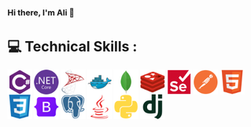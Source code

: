 ### Hi there, I'm **Ali** 👋
# 💻 Technical Skills :
<div style="display: inline_block">
    <img align="center" alt="C#" height="50" width="50" src="https://github.com/devicons/devicon/blob/master/icons/csharp/csharp-plain.svg">
  <img align="center" alt="dotnetcore" height="50" width="50" src="https://github.com/devicons/devicon/blob/master/icons/dotnetcore/dotnetcore-original.svg"> 
    <img align="center" alt="MSS" height="50" width="50" src="https://github.com/devicons/devicon/blob/master/icons/microsoftsqlserver/microsoftsqlserver-original.svg">
  <img align="center" alt="Docker" height="50" width="50" src="https://github.com/devicons/devicon/blob/master/icons/docker/docker-original.svg">
     <img align="center" alt="Docker" height="50" width="50" src="https://github.com/devicons/devicon/blob/6910f0503efdd315c8f9b858234310c06e04d9c0/icons/mongodb/mongodb-original.svg">
  <img align="center" alt="Redis" height="50" width="50" src="https://github.com/devicons/devicon/blob/master/icons/redis/redis-original.svg">
    <img align="center" alt="Selenium" height="50" width="50" src="https://github.com/devicons/devicon/blob/master/icons/selenium/selenium-original.svg">
    <img align="center" alt="Postman" height="50" width="50" src="https://github.com/devicons/devicon/blob/master/icons/postman/postman-original.svg">
    <img align="center" alt="HTML" height="50" width="50" src="https://github.com/devicons/devicon/blob/master/icons/html5/html5-original.svg">
<img align="center" alt="CSS" height="50" width="50" src="https://github.com/devicons/devicon/blob/master/icons/css3/css3-original.svg">
<img align="center" alt="BootStrap" height="50" width="50" src="https://github.com/devicons/devicon/blob/master/icons/bootstrap/bootstrap-original.svg">
      <img align="center" alt="postgre" height="50" width="50" src="https://github.com/devicons/devicon/blob/master/icons/postgresql/postgresql-plain.svg">
  <img align="center" alt="Java" height="50" width="50" src="https://raw.githubusercontent.com/devicons/devicon/master/icons/java/java-plain.svg">
      <img align="center" alt="Python" height="50" width="50" src="https://raw.githubusercontent.com/devicons/devicon/master/icons/python/python-plain.svg">
  <img align="center" alt="django" height="50" width="50" src="https://github.com/devicons/devicon/blob/master/icons/django/django-plain.svg">
</div>

